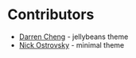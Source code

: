 # Contributors

 * [Darren Cheng](https://github.com/darrenli) - jellybeans theme
 * [Nick Ostrovsky](https://github.com/firedev) - minimal theme
